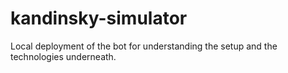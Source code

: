 # kandinsky-simulator
Local deployment of the bot for understanding the setup and the technologies underneath.
